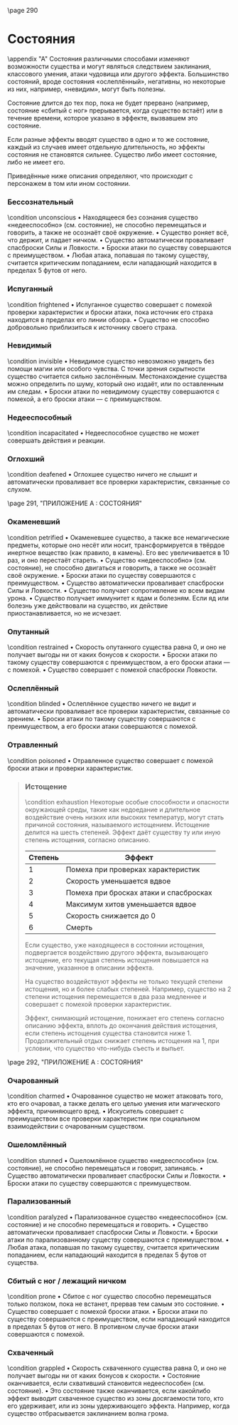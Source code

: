 \page 290
# Состояния
\appendix "A"
Coстояния различными способами изменяют возможности существа и могут являться следствием заклинания, классового умения, атаки чудовища или другого эффекта. Большинство состояний, вроде состояния «ослеплённый», негативны, но некоторые из них, например, «невидим», могут быть полезны.

Состояние длится до тех пор, пока не будет прервано (например, состояние «сбитый с ног» прерывается, когда существо встаёт) или в течение времени, которое указано в эффекте, вызвавшем это состояние.

Если разные эффекты вводят существо в одно и то же состояние, каждый из случаев имеет отдельную длительность, но эффекты состояния не становятся сильнее. Существо либо имеет состояние, либо не имеет его.

Приведённые ниже описания определяют, что происходит с персонажем в том или ином состоянии.

### Бессознательный
\condition unconscious
• Находящееся без сознания существо
«недееспособно» (см. состояние), не способно перемещаться и говорить, а также не осознаёт своё окружение.
• Существо роняет всё, что держит, и падает ничком.
• Существо автоматически проваливает спасброски Силы и Ловкости.
• Броски атаки по существу совершаются с преимуществом.
• Любая атака, попавшая по такому существу, считается критическим попаданием, если нападающий находится в пределах 5 футов от него.

### Испуганный
\condition frightened
• Испуганное существо совершает с помехой проверки характеристик и броски атаки, пока источник его страха находится в пределах его линии обзора.
• Существо не способно добровольно приблизиться к источнику своего страха.

### Невидимый
\condition invisible
• Невидимое существо невозможно увидеть без помощи магии или особого чувства. С точки зрения скрытности существо считается сильно заслонённым. Местонахождение существа можно определить по шуму, который оно издаёт, или по оставленным им следам.
• Броски атаки по невидимому существу совершаются с помехой, а его броски атаки — с преимуществом.

### Недееспособный
\condition incapacitated
• Недееспособное существо не может совершать действия и реакции.

### Оглохший
\condition deafened
• Оглохшее существо ничего не слышит и автоматически проваливает все проверки характеристик, связанные со слухом.

\page 291, "ПРИЛОЖЕНИЕ А : СОСТОЯНИЯ"
### Окаменевший
\condition petrified
• Окаменевшее существо, а также все немагические предметы, которые оно несёт или носит, трансформируется в твёрдое инертное вещество (как правило, в камень). Его вес увеличивается в 10 раз, и оно перестаёт стареть.
• Существо «недееспособно» (см. состояние), не способно двигаться и говорить, а также не осознаёт своё окружение.
• Броски атаки по существу совершаются с преимуществом.
• Существо автоматически проваливает спасброски Силы и Ловкости.
• Существо получает сопротивление ко всем видам урона.
• Существо получает иммунитет к ядам и болезням. Если яд или болезнь уже действовали на существо, их действие приостанавливается, но не исчезает.

### Опутанный
\condition restrained
• Скорость опутанного существа равна 0, и оно не получает выгоды ни от каких бонусов к скорости.
• Броски атаки по такому существу совершаются с преимуществом, а его броски атаки — с помехой.
• Существо совершает с помехой спасброски Ловкости.

### Ослеплённый
\condition blinded
• Ослеплённое существо ничего не видит и автоматически проваливает все проверки характеристик, связанные со зрением.
• Броски атаки по такому существу совершаются с преимуществом, а его броски атаки совершаются с помехой.

### Отравленный
\condition poisoned
• Отравленное существо совершает с помехой броски атаки и проверки характеристик.

> ### Истощение
> \condition exhaustion
> Некоторые особые способности и опасности окружающей среды, такие как недоедание и длительное воздействие очень низких или высоких температур, могут стать причиной состояния, называемого истощением. Истощение делится на шесть степеней. Эффект даёт существу ту или иную степень истощения, согласно описанию.
>
> Степень | Эффект
> ---|---
> 1 | Помеха при проверках характеристик
> 2 | Скорость уменьшается вдвое
> 3 | Помеха при бросках атаки и спасбросках
> 4 | Максимум хитов уменьшается вдвое
> 5 | Скорость снижается до 0
> 6 | Смерть
>
> Если существо, уже находящееся в состоянии истощения, подвергается воздействию другого эффекта, вызывающего истощение, его текущая степень истощения повышается на значение, указанное в описании эффекта.
>
> На существо воздействуют эффекты не только текущей степени истощения, но и более слабых степеней. Например, существо на 2 степени истощения перемещается в два раза медленнее и совершает с помехой проверки характеристик.
>
> Эффект, снимающий истощение, понижает его степень согласно описанию эффекта, вплоть до окончания действия истощения, если степень истощения существа становится ниже 1. Продолжительный отдых снижает степень истощения на 1, при условии, что существо что-нибудь съесть и выпьет.

\page 292, "ПРИЛОЖЕНИЕ А : СОСТОЯНИЯ"
### Очарованный
\condition charmed
• Очарованное существо не может атаковать того, кто его очаровал, а также делать его целью умения или магического эффекта, причиняющего вред.
• Искуситель совершает с преимуществом все проверки характеристик при социальном взаимодействии с очарованным существом.

### Ошеломлённый
\condition stunned
• Ошеломлённое существо «недееспособно» (см. состояние), не способно перемещаться и говорит, запинаясь.
• Существо автоматически проваливает спасброски Силы и Ловкости.
• Броски атаки по существу совершаются с преимуществом.

### Парализованный
\condition paralyzed
• Парализованное существо «недееспособно» (см.
состояние) и не способно перемещаться и говорить.
• Существо автоматически проваливает спасброски Силы и Ловкости.
• Броски атаки по парализованному существу совершаются с преимуществом.
• Любая атака, попавшая по такому существу, считается критическим попаданием, если нападающий находится в пределах 5 футов от существа.

### Сбитый с ног / лежащий ничком
\condition prone
• Сбитое с ног существо способно перемещаться только ползком, пока не встанет, прервав тем самым это состояние.
• Существо совершает с помехой броски атаки.
• Броски атаки по существу совершаются с преимуществом, если нападающий находится в пределах 5 футов от него. В противном случае броски атаки совершаются с помехой.

### Схваченный
\condition grappled
• Скорость схваченного существа равна 0, и оно не получает выгоды ни от каких бонусов к скорости.
• Состояние оканчивается, если схвативший становится недееспособен (см. состояние).
• Это состояние также оканчивается, если какойлибо эффект выводит схваченное существо из зоны досягаемости того, кто его удерживает, или из зоны удерживающего эффекта. Например, когда существо отбрасывается заклинанием волна грома.
